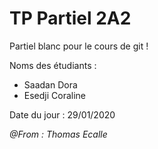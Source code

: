 # TP Partiel 2A2

Partiel blanc pour le cours de git !

Noms des étudiants :
* Saadan Dora
* Esedji Coraline

Date du jour : 29/01/2020

*@From : Thomas Ecalle*
